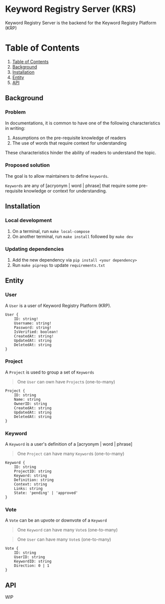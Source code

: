 # Keyword Registry Server (KRS)

Keyword Registry Server is the backend for the Keyword Registry Platform (KRP)

# Table of Contents

1. [Table of Contents](#table-of-contents)
2. [Background](#background)
3. [Installation](#installation)
4. [Entity](#entities)
5. [API](#apis)

## Background

### Problem

In documentations, it is common to have one of the following characteristics in writing:

1. Assumptions on the pre-requisite knowledge of readers
2. The use of words that require context for understanding

These characteristics hinder the ability of readers to understand the topic.

### Proposed solution

The goal is to allow maintainers to define `keywords`.

`Keywords` are any of \[acryonym | word | phrase\]
that require some pre-requisite knowledge or context for understanding.

## Installation

### Local development

1. On a terminal, run `make local-compose`
2. On another terminal, run `make install` followed by `make dev`

### Updating dependencies

1. Add the new dependency via `pip install <your dependency>`
2. Run `make pipreqs` to update `requirements.txt`

## Entity

### User

A `User` is a user of Keyword Registry Platform (KRP).

```
User {
    ID: string!
    Username: string!
    Password: string!
    IsVerified: boolean!
    CreatedAt: string!
    UpdatedAt: string
    DeletedAt: string
}
```

### Project

A `Project` is used to group a set of `Keywords`

> One `User` can own have `Project`s (one-to-many)

```
Project {
    ID: string
    Name: string
    OwnerID: string
    CreatedAt: string
    UpdatedAt: string
    DeletedAt: string
}
```

### Keyword

A `Keyword` is a user's definition of a \[acryonym | word | phrase\]

> One `Project` can have many `Keyword`s (one-to-many)

```
Keyword {
    ID: string
    ProjectID: string
    Keyword: string
    Definition: string
    Context: string
    Links: string
    State: 'pending' | 'approved'
}
```

### Vote

A `Vote` can be an upvote or downvote of a `Keyword`

> One `Keyword` can have many `Vote`s (one-to-many)

> One `User` can have many `Vote`s (one-to-many)

```
Vote {
    ID: string
    UserID: string
    KeywordID: string
    Direction: 0 | 1
}
```

## API

WIP
